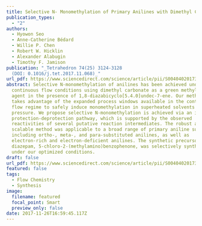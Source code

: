 ```yaml
---
title: Selective N- Monomethylation of Primary Anilines with Dimethyl Carbonate in Continuous Flow
publication_types:
  - "2"
authors:
  - Hyowon Seo
  - Anne-Catherine Bédard
  - Willie P. Chen
  - Robert W. Hicklin
  - Alexander Alabugin
  - Timothy F. Jamison
publication: "_Tetrahedron 74(25) 3124-3128
  (DOI: 0.1016/j.tet.2017.11.068)_"
url_pdf: https://www.sciencedirect.com/science/article/pii/S0040402017312346?via%3Dihub
abstract: Selective N-monomethylation of anilines has been achieved under
  continuous flow conditions using dimethyl carbonate as a green methylating
  agent in the presence of 1,8-diazabicyclo[5.4.0]undec-7-ene. Our methodology
  takes advantage of the expanded process windows available in the continuous
  flow regime to safely induce monomethylation in superheated solvents at high
  pressure. We propose selective N-monomethylation is achieved via an in situ
  protection-deprotection pathway, which is supported by the observed
  reactivities of several putative reaction intermediates. The robust and
  scalable method was applicable to a broad range of primary aniline substrates
  including ortho-, meta-, and para-substituted anilines, as well as
  electron-rich and electron-deficient anilines. The synthetic precursor of
  diazepam, 5-chloro-2-(methylamino)benzophenone, was selectively synthesized
  under our optimized conditions.
draft: false
url_pdf: https://www.sciencedirect.com/science/article/pii/S0040402017312346?via%3Dihubg
featured: false
tags:
  - Flow Chemistry
  - Synthesis
image:
  filename: featured
  focal_point: Smart
  preview_only: false
date: 2017-11-26T16:59:45.117Z
---
```

